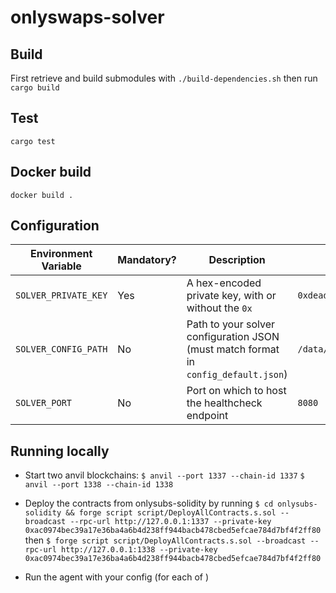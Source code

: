 # onlyswaps-solver

## Build
First retrieve and build submodules with `./build-dependencies.sh` then run `cargo build`

## Test
`cargo test`

## Docker build
`docker build .`

## Configuration
| Environment Variable | Mandatory? | Description                                                                         | Example                                  | Default                 |
| -------------------- | ---------- | ----------------------------------------------------------------------------------- | ---------------------------------------- |-------------------------|
| `SOLVER_PRIVATE_KEY` | Yes        | A hex-encoded private key, with or without the `0x`                                 | `0xdeadbeefdeadbeefdeadbeefdeadbeefdead` | —                       |
| `SOLVER_CONFIG_PATH` | No         | Path to your solver configuration JSON (must match format in `config_default.json`) | `/data/config.json`                      | `~/.solver/config.json` |
| `SOLVER_PORT`        | No         | Port on which to host the healthcheck endpoint                                      | `8080`                                   | `8080`                  |

## Running locally
- Start two anvil blockchains:
`$ anvil --port 1337 --chain-id 1337`
`$ anvil --port 1338 --chain-id 1338`

- Deploy the contracts from onlysubs-solidity by running
`$ cd onlysubs-solidity && forge script script/DeployAllContracts.s.sol --broadcast --rpc-url http://127.0.0.1:1337 --private-key 0xac0974bec39a17e36ba4a6b4d238ff944bacb478cbed5efcae784d7bf4f2ff80
` then
`$ forge script script/DeployAllContracts.s.sol --broadcast --rpc-url http://127.0.0.1:1338 --private-key 0xac0974bec39a17e36ba4a6b4d238ff944bacb478cbed5efcae784d7bf4f2ff80`
 
- Run the agent with your config (for each of )